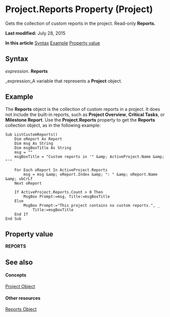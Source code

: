 
# Project.Reports Property (Project)
Gets the collection of custom reports in the project. Read-only  **Reports**.

 **Last modified:** July 28, 2015

 **In this article**
 [Syntax](#sectionSection0)
 [Example](#sectionSection2)
 [Property value](#sectionSection3)


## Syntax
<a name="sectionSection0"> </a>

 _expression_. **Reports**

 _expression_A variable that represents a  **Project** object.


## Example
<a name="sectionSection2"> </a>

The  **Reports** object is the collection of custom reports in a project. It does not include the built-in reports, such as **Project Overview**,  **Critical Tasks**, or  **Milestone Report**. Use the  **Project.Reports** property to get the **Reports** collection object, as in the following example:


```
Sub ListCustomReports()
    Dim oReport As Report
    Dim msg As String
    Dim msgBoxTitle As String
    msg = ""
    msgBoxTitle = "Custom reports in '" &amp; ActiveProject.Name &amp; "'"
    
    For Each oReport In ActiveProject.Reports
        msg = msg &amp; oReport.Index &amp; ": " &amp; oReport.Name &amp; vbCrLf
    Next oReport
        
    If ActiveProject.Reports.Count > 0 Then
        MsgBox Prompt:=msg, Title:=msgBoxTitle
    Else
        MsgBox Prompt:="This project contains no custom reports.", _
            Title:=msgBoxTitle
    End If
End Sub
```


## Property value
<a name="sectionSection3"> </a>

 **REPORTS**


## See also
<a name="sectionSection3"> </a>


#### Concepts


 [Project Object](855c1ad9-0e84-f274-9e0e-2424e7cab447.md)
#### Other resources


 [Reports Object](a9f4a13b-1907-dbe8-8077-fb1226bb8bb9.md)
